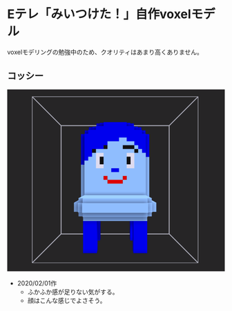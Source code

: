 # Eテレ「みいつけた！」自作voxelモデル

voxelモデリングの勉強中のため、クオリティはあまり高くありません。

## コッシー

![image](images/ver20200201.gif)

- 2020/02/01作
    - ふかふか感が足りない気がする。
    - 顔はこんな感じでよさそう。
